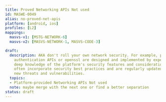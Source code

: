 ```yaml
---
title: Proved Networking APIs Not used
id: MASWE-0049
alias: no-proved-net-apis
platform: [android, ios]
profiles: [L2]
mappings:
  masvs-v1: [MSTG-NETWORK-6]
  masvs-v2: [MASVS-NETWORK-1, MASVS-CODE-3]

draft:
  description: AKA don't roll your own network security. For example, platform-provided
    authentication APIs or openssl are designed and implemented by experts who have
    deep knowledge of the platform's security features and considerations. These APIs
    often incorporate security best practices and are regularly updated to address
    new threats and vulnerabilities.
  topics:
  - Platform-provided Networking APIs Not used
  note: maybe merge with the next one or find a better separation
status: draft
---
```



